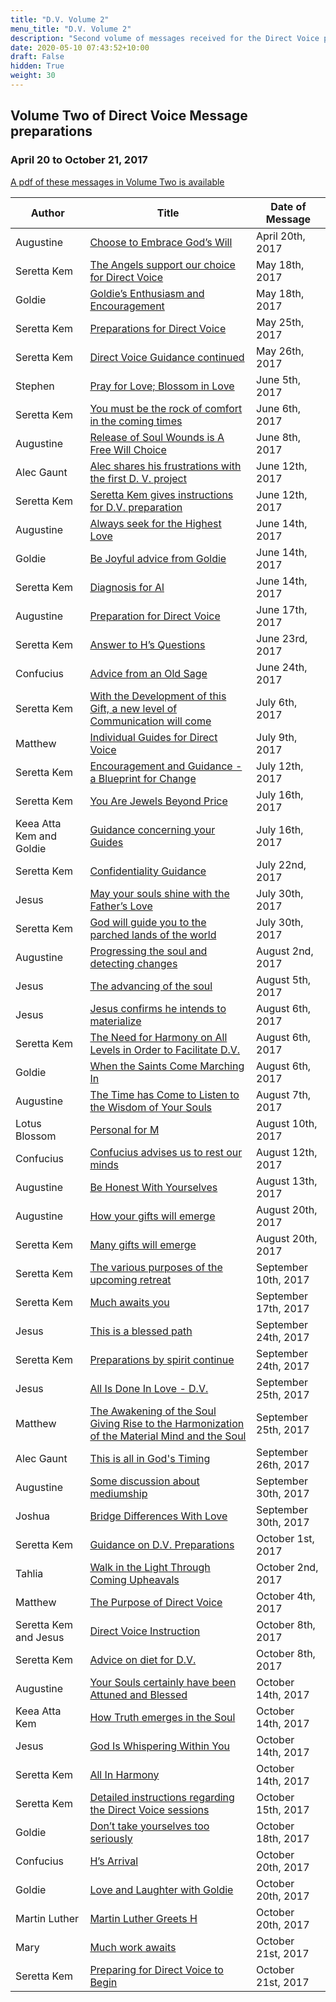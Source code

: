 ```yaml
---
title: "D.V. Volume 2"
menu_title: "D.V. Volume 2"
description: "Second volume of messages received for the Direct Voice project"
date: 2020-05-10 07:43:52+10:00
draft: False
hidden: True
weight: 30
---
```



## Volume Two of Direct Voice Message preparations

### April 20 to October 21, 2017 

[A pdf of these messages in Volume Two is available](/media/Direct_Voice_Volume_2_Revision_1_6.pdf)

**Author** | **Title** | **Date of Message**  
---|---|---   
Augustine | [Choose to Embrace God’s Will](/contemporary-messages/messages-sorted-year/messages-2017/choose-to-embrace-gods-will-af-20-april-2017/) | April 20th, 2017
Seretta Kem | [The Angels support our choice for Direct Voice](/contemporary-messages/messages-sorted-year/messages-2017/direct-voice-the-beginning-af-18-may-2017/) | May 18th, 2017
Goldie | [Goldie’s Enthusiasm and Encouragement](/contemporary-messages/messages-sorted-year/messages-2017/goldies-enthusiasm-and-encouragement-af-18-may-2017/) | May 18th, 2017
Seretta Kem | [Preparations for Direct Voice](/contemporary-messages/messages-sorted-year/messages-2017/preparations-for-direct-voice-af-25-may-2017) | May 25th, 2017
Seretta Kem | [Direct Voice Guidance continued](/contemporary-messages/messages-sorted-year/messages-2017/direct-voice-guidance-continued-af-26-may-2017/) | May 26th, 2017
Stephen | [Pray for Love; Blossom in Love](/contemporary-messages/messages-sorted-year/messages-2017/pray-for-love-blossom-in-love-af-5-jun-2017/) | June 5th, 2017
Seretta Kem | [You must be the rock of comfort in the coming times](/contemporary-messages/messages-sorted-year/messages-2017/you-must-be-the-rock-of-comfort-af-6-jun-2017/) | June 6th, 2017
Augustine | [Release of Soul Wounds is A Free Will Choice](/contemporary-messages/messages-sorted-year/messages-2017/release-of-soul-wounds-is-a-freewill-choice-af-8-june-2017/) | June 8th, 2017 
Alec Gaunt | [Alec shares his frustrations with the first D. V. project](/contemporary-messages/messages-sorted-year/messages-2017/frustrations-with-first-d-v-project-af-12-jun-2017/) | June 12th, 2017
Seretta Kem | [Seretta Kem gives instructions for D.V. preparation](/contemporary-messages/messages-sorted-year/messages-2017/instructions-for-dv-preparation-af-12-jun-2017/) | June 12th, 2017
Augustine | [Always seek for the Highest Love](/contemporary-messages/messages-sorted-year/messages-2017/always-seek-for-the-highest-love-af-6-jun-2017/) | June 14th, 2017
Goldie | [Be Joyful advice from Goldie](/contemporary-messages/messages-sorted-year/messages-2017/be-joyful-af-14-jun-2017/) | June 14th, 2017
Seretta Kem | [Diagnosis for Al](/contemporary-messages/messages-sorted-year/messages-2017/diagnosis-for-al-af-14-jun-2017/) | June 14th, 2017
Augustine | [Preparation for Direct Voice](/contemporary-messages/messages-sorted-year/messages-2017/preparation-for-direct-voice-af-17-jun-2017/) | June 17th, 2017
Seretta Kem | [Answer to H’s Questions](/contemporary-messages/messages-sorted-year/messages-2017/answer-to-questions-af-23-jun-2017/) | June 23rd, 2017
Confucius | [Advice from an Old Sage](/contemporary-messages/messages-sorted-year/messages-2017/advice-from-an-old-sage-af-24-jun-2017/) | June 24th, 2017
Seretta Kem | [With the Development of this Gift, a new level of Communication will come](/contemporary-messages/messages-sorted-year/messages-2017/a-new-level-of-communication-will-come-af-6-jul-2017/) | July 6th, 2017
Matthew | [Individual Guides for Direct Voice](/contemporary-messages/messages-sorted-year/messages-2017/individual-guides-for-d-v-af-9-jul-2017/) | July 9th, 2017
Seretta Kem | [Encouragement and Guidance - a Blueprint for Change](/contemporary-messages/messages-sorted-year/messages-2017/a-blueprint-for-change-af-12-jul-2017/) | July 12th, 2017
Seretta Kem | [You Are Jewels Beyond Price](/contemporary-messages/messages-sorted-year/messages-2017/you-are-jewels-beyond-price-af-16-jul-2017) | July 16th, 2017
Keea Atta Kem and Goldie |[Guidance concerning your Guides](/contemporary-messages/messages-sorted-year/messages-2017/guidance-concerning-guides-af-16-jul-2017/) | July 16th, 2017
Seretta Kem | [Confidentiality Guidance](/contemporary-messages/messages-sorted-year/messages-2017/confidentiality-guidance-af-22-jul-2017/) | July 22nd, 2017
Jesus | [May your souls shine with the Father’s Love](/contemporary-messages/messages-sorted-year/messages-2017/may-your-souls-shine-af-30-dec-2017/) | July 30th, 2017
Seretta Kem | [God will guide you to the parched lands of the world](/contemporary-messages/messages-sorted-year/messages-2017/god-will-guide-you-af-30-jul-2017/) | July 30th, 2017
Augustine | [Progressing the soul and detecting changes](/contemporary-messages/messages-sorted-year/messages-2017/progressing-the-soul-and-detecting-changes-hem-2-aug-2017/) | August 2nd, 2017
Jesus | [The advancing of the soul](/contemporary-messages/messages-sorted-year/messages-2017/the-advancing-of-the-soul-hem-5-aug-2017/) | August 5th, 2017
Jesus | [Jesus confirms he intends to materialize](/contemporary-messages/messages-sorted-year/messages-2017/jesus-confirms-he-intends-to-materialise-af-6-aug-2017/) | August 6th, 2017
Seretta Kem | [The Need for Harmony on All Levels in Order to Facilitate D.V.](/contemporary-messages/messages-sorted-year/messages-2017/the-need-for-harmony-af-6-aug-2017/) | August 6th, 2017
Goldie | [When the Saints Come Marching In](/contemporary-messages/messages-sorted-year/messages-2017/when-the-saints-af-6-aug-2017/) | August 6th, 2017
Augustine | [The Time has Come to Listen to the Wisdom of Your Souls](/contemporary-messages/messages-sorted-year/messages-2017/the-time-has-come-to-listen-af-7-aug-2017/) | August 7th, 2017
Lotus Blossom | [Personal for M](/contemporary-messages/messages-sorted-year/messages-2017/personal-for-m-af-10-aug-2017/) | August 10th, 2017
Confucius | [Confucius advises us to rest our minds](/contemporary-messages/messages-sorted-year/messages-2017/rest-your-minds-hem-12-aug-2017/) | August 12th, 2017
Augustine | [Be Honest With Yourselves](/contemporary-messages/messages-sorted-year/messages-2017/be-honest-with-yourselves-af-13-aug-2017/) | August 13th, 2017
Augustine | [How your gifts will emerge](/contemporary-messages/messages-sorted-year/messages-2017/how-your-gifts-will-emerge-af-20-aug-2017/) | August 20th, 2017
Seretta Kem | [Many gifts will emerge](/contemporary-messages/messages-sorted-year/messages-2017/many-gifts-will-emerge-af-20-aug-2017/) | August 20th, 2017
Seretta Kem | [The various purposes of the upcoming retreat](/contemporary-messages/messages-sorted-year/messages-2017/the-various-purposes-af-10-sep-2017/) | September 10th, 2017
Seretta Kem | [Much awaits you](/contemporary-messages/messages-sorted-year/messages-2017/much-awaits-you-af-17-sep-2017/) | September 17th, 2017
Jesus | [This is a blessed path](/contemporary-messages/messages-sorted-year/messages-2017/this-is-a-blessed-path-af-24-sep-2017/) | September 24th, 2017
Seretta Kem | [Preparations by spirit continue](/contemporary-messages/messages-sorted-year/messages-2017/preparations-by-spirit-continue-af-24-sep-2017) | September 24th, 2017
Jesus | [All Is Done In Love - D.V.](/contemporary-messages/messages-sorted-year/messages-2017/all-is-done-in-love-af-25-sep-2017/) | September 25th, 2017
Matthew | [The Awakening of the Soul Giving Rise to the Harmonization of the Material Mind and the Soul](/contemporary-messages/messages-sorted-year/messages-2017/the-awakening-of-the-soul-af-25-sept-2017/) | September 25th, 2017 
Alec Gaunt | [This is all in God's Timing](/contemporary-messages/messages-sorted-year/messages-2017/this-is-all-in-gods-timing-af-26-sep-2017/) | September 26th, 2017
Augustine | [Some discussion about mediumship](/contemporary-messages/messages-sorted-year/messages-2017/some-discussion-about-mediumship-af-30-sep-2017/) | September 30th, 2017
Joshua | [Bridge Differences With Love](/contemporary-messages/messages-sorted-year/messages-2017/bridge-differences-with-love-af-30-sep-2017/) | September 30th, 2017
Seretta Kem | [Guidance on D.V. Preparations](/contemporary-messages/messages-sorted-year/messages-2017/guidance-on-dv-preparations-af-1-oct-2017/) | October 1st, 2017
Tahlia | [Walk in the Light Through Coming Upheavals](/contemporary-messages/messages-sorted-year/messages-2017/walk-in-the-light-through-the-changes-af-2-oct-2017/) | October 2nd, 2017
Matthew | [The Purpose of Direct Voice](/contemporary-messages/messages-sorted-year/messages-2017/the-purpose-of-direct-voice-af-4-oct-2017/) | October 4th, 2017
Seretta Kem and Jesus | [Direct Voice Instruction](/contemporary-messages/messages-sorted-year/messages-2017/direct-voice-instruction-af-8-oct-2017/) | October 8th, 2017
Seretta Kem | [Advice on diet for D.V.](/contemporary-messages/messages-sorted-year/messages-2017/advice-on-diet-af-8-oct-2017) | October 8th, 2017
Augustine | [Your Souls certainly have been Attuned and Blessed](/contemporary-messages/messages-sorted-year/messages-2017/your-souls-have-been-attuned-af-14-oct-2017/) | October 14th, 2017
Keea Atta Kem | [How Truth emerges in the Soul](/contemporary-messages/messages-sorted-year/messages-2017/how-truth-emerges-in-the-soul-af-14-oct-2017/) | October 14th, 2017
Jesus | [God Is Whispering Within You](/contemporary-messages/messages-sorted-year/messages-2017/god-is-whispering-to-you-af-14-oct-2017/) | October 14th, 2017
Seretta Kem | [All In Harmony](/contemporary-messages/messages-sorted-year/messages-2017/all-in-harmony-af-14-oct-2017/) | October 14th, 2017
Seretta Kem | [Detailed instructions regarding the Direct Voice sessions](/contemporary-messages/messages-sorted-year/messages-2017/detailed-instructions-d-v-af-15-oct-2017/) | October 15th, 2017
Goldie | [Don’t take yourselves too seriously](/contemporary-messages/messages-sorted-year/messages-2017/dont-take-yourselves-too-seriously-af-18-oct-2017/) | October 18th, 2017
Confucius | [H’s Arrival](/contemporary-messages/messages-sorted-year/messages-2017/helges-arrival-af-20-oct-2017/) | October 20th, 2017
Goldie | [Love and Laughter with Goldie](/contemporary-messages/messages-sorted-year/messages-2017/love-and-laughter-af-20-oct-2017/) | October 20th, 2017
Martin Luther | [Martin Luther Greets H](/contemporary-messages/messages-sorted-year/messages-2017/martin-luther-greets-h-af-20-oct-2017) | October 20th, 2017
Mary | [Much work awaits](/contemporary-messages/messages-sorted-year/messages-2017/much-work-awaits-af-21-oct-2017/) | October 21st, 2017
Seretta Kem | [Preparing for Direct Voice to Begin](/contemporary-messages/messages-sorted-year/messages-2017/preparing-for-dv-to-begin-af-21-oct-2017/) | October 21st, 2017
